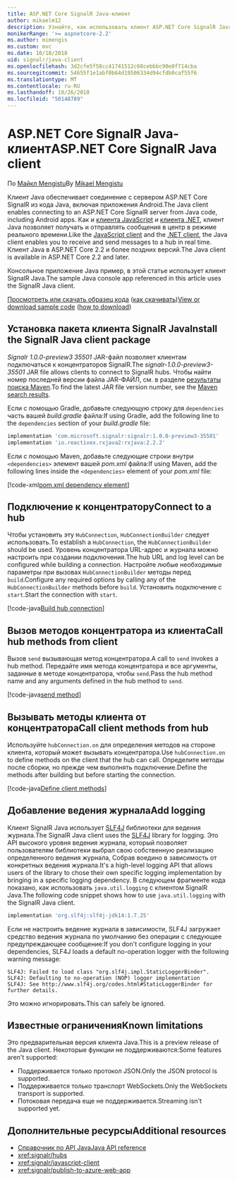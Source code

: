 ```yaml
---
title: ASP.NET Core SignalR Java-клиент
author: mikaelm12
description: Узнайте, как использовать клиент ASP.NET Core SignalR Java.
monikerRange: '>= aspnetcore-2.2'
ms.author: mimengis
ms.custom: mvc
ms.date: 10/18/2018
uid: signalr/java-client
ms.openlocfilehash: 3d2cfe5f58cc41741512c68cebbbc90e8f714cba
ms.sourcegitcommit: 54655f1e1abf0b64d19506334d94cfdb0caf55f6
ms.translationtype: MT
ms.contentlocale: ru-RU
ms.lasthandoff: 10/26/2018
ms.locfileid: "50148789"
---
```

# <a name="aspnet-core-signalr-java-client"></a><span data-ttu-id="c9d8d-103">ASP.NET Core SignalR Java-клиент</span><span class="sxs-lookup"><span data-stu-id="c9d8d-103">ASP.NET Core SignalR Java client</span></span>

<span data-ttu-id="c9d8d-104">По [Майкл Mengistu](https://twitter.com/MikaelM_12)</span><span class="sxs-lookup"><span data-stu-id="c9d8d-104">By [Mikael Mengistu](https://twitter.com/MikaelM_12)</span></span>

<span data-ttu-id="c9d8d-105">Клиент Java обеспечивает соединение с сервером ASP.NET Core SignalR из кода Java, включая приложения Android.</span><span class="sxs-lookup"><span data-stu-id="c9d8d-105">The Java client enables connecting to an ASP.NET Core SignalR server from Java code, including Android apps.</span></span> <span data-ttu-id="c9d8d-106">Как и [клиента JavaScript](xref:signalr/javascript-client) и [клиента .NET](xref:signalr/dotnet-client), клиент Java позволяет получать и отправлять сообщения в центр в режиме реального времени.</span><span class="sxs-lookup"><span data-stu-id="c9d8d-106">Like the [JavaScript client](xref:signalr/javascript-client) and the [.NET client](xref:signalr/dotnet-client), the Java client enables you to receive and send messages to a hub in real time.</span></span> <span data-ttu-id="c9d8d-107">Клиент Java в ASP.NET Core 2.2 и более поздних версий.</span><span class="sxs-lookup"><span data-stu-id="c9d8d-107">The Java client is available in ASP.NET Core 2.2 and later.</span></span>

<span data-ttu-id="c9d8d-108">Консольное приложение Java пример, в этой статье использует клиент SignalR Java.</span><span class="sxs-lookup"><span data-stu-id="c9d8d-108">The sample Java console app referenced in this article uses the SignalR Java client.</span></span>

<span data-ttu-id="c9d8d-109">[Просмотреть или скачать образец кода](https://github.com/aspnet/Docs/tree/master/aspnetcore/signalr/java-client/sample) ([как скачивать](xref:tutorials/index#how-to-download-a-sample))</span><span class="sxs-lookup"><span data-stu-id="c9d8d-109">[View or download sample code](https://github.com/aspnet/Docs/tree/master/aspnetcore/signalr/java-client/sample) ([how to download](xref:tutorials/index#how-to-download-a-sample))</span></span>

## <a name="install-the-signalr-java-client-package"></a><span data-ttu-id="c9d8d-110">Установка пакета клиента SignalR Java</span><span class="sxs-lookup"><span data-stu-id="c9d8d-110">Install the SignalR Java client package</span></span>

<span data-ttu-id="c9d8d-111">*Signalr 1.0.0-preview3 35501* JAR-файл позволяет клиентам подключаться к концентраторов SignalR.</span><span class="sxs-lookup"><span data-stu-id="c9d8d-111">The *signalr-1.0.0-preview3-35501* JAR file allows clients to connect to SignalR hubs.</span></span> <span data-ttu-id="c9d8d-112">Чтобы найти номер последней версии файла JAR-ФАЙЛ, см. в разделе [результаты поиска Maven](https://search.maven.org/search?q=g:com.microsoft.signalr%20AND%20a:signalr).</span><span class="sxs-lookup"><span data-stu-id="c9d8d-112">To find the latest JAR file version number, see the [Maven search results](https://search.maven.org/search?q=g:com.microsoft.signalr%20AND%20a:signalr).</span></span>

<span data-ttu-id="c9d8d-113">Если с помощью Gradle, добавьте следующую строку для `dependencies` часть вашей *build.gradle* файла:</span><span class="sxs-lookup"><span data-stu-id="c9d8d-113">If using Gradle, add the following line to the `dependencies` section of your *build.gradle* file:</span></span>

```gradle
implementation 'com.microsoft.signalr:signalr:1.0.0-preview3-35501'
implementation 'io.reactivex.rxjava2:rxjava:2.2.2'
```

<span data-ttu-id="c9d8d-114">Если с помощью Maven, добавьте следующие строки внутри `<dependencies>` элемент вашей *pom.xml* файла:</span><span class="sxs-lookup"><span data-stu-id="c9d8d-114">If using Maven, add the following lines inside the `<dependencies>` element of your *pom.xml* file:</span></span>

[!code-xml[pom.xml dependency element](java-client/sample/pom.xml?name=snippet_dependencyElement)]

## <a name="connect-to-a-hub"></a><span data-ttu-id="c9d8d-115">Подключение к концентратору</span><span class="sxs-lookup"><span data-stu-id="c9d8d-115">Connect to a hub</span></span>

<span data-ttu-id="c9d8d-116">Чтобы установить эту `HubConnection`, `HubConnectionBuilder` следует использовать.</span><span class="sxs-lookup"><span data-stu-id="c9d8d-116">To establish a `HubConnection`, the `HubConnectionBuilder` should be used.</span></span> <span data-ttu-id="c9d8d-117">Уровень концентратора URL-адрес и журнала можно настроить при создании подключения.</span><span class="sxs-lookup"><span data-stu-id="c9d8d-117">The hub URL and log level can be configured while building a connection.</span></span> <span data-ttu-id="c9d8d-118">Настройте любые необходимые параметры при вызовах `HubConnectionBuilder` методы перед `build`.</span><span class="sxs-lookup"><span data-stu-id="c9d8d-118">Configure any required options by calling any of the `HubConnectionBuilder` methods before `build`.</span></span> <span data-ttu-id="c9d8d-119">Установить подключение с `start`.</span><span class="sxs-lookup"><span data-stu-id="c9d8d-119">Start the connection with `start`.</span></span>

[!code-java[Build hub connection](java-client/sample/src/main/java/Chat.java?range=16-17)]

## <a name="call-hub-methods-from-client"></a><span data-ttu-id="c9d8d-120">Вызов методов концентратора из клиента</span><span class="sxs-lookup"><span data-stu-id="c9d8d-120">Call hub methods from client</span></span>

<span data-ttu-id="c9d8d-121">Вызов `send` вызывающая метод концентратора.</span><span class="sxs-lookup"><span data-stu-id="c9d8d-121">A call to `send` invokes a hub method.</span></span> <span data-ttu-id="c9d8d-122">Передайте имя метода концентратора и все аргументы, заданные в методе концентратора, чтобы `send`.</span><span class="sxs-lookup"><span data-stu-id="c9d8d-122">Pass the hub method name and any arguments defined in the hub method to `send`.</span></span>

[!code-java[send method](java-client/sample/src/main/java/Chat.java?range=28)]

## <a name="call-client-methods-from-hub"></a><span data-ttu-id="c9d8d-123">Вызывать методы клиента от концентратора</span><span class="sxs-lookup"><span data-stu-id="c9d8d-123">Call client methods from hub</span></span>

<span data-ttu-id="c9d8d-124">Используйте `hubConnection.on` для определения методов на стороне клиента, который может вызывать концентратора.</span><span class="sxs-lookup"><span data-stu-id="c9d8d-124">Use `hubConnection.on` to define methods on the client that the hub can call.</span></span> <span data-ttu-id="c9d8d-125">Определите методы после сборки, но прежде чем выполнять подключение.</span><span class="sxs-lookup"><span data-stu-id="c9d8d-125">Define the methods after building but before starting the connection.</span></span>

[!code-java[Define client methods](java-client/sample/src/main/java/Chat.java?range=19-21)]

## <a name="add-logging"></a><span data-ttu-id="c9d8d-126">Добавление ведения журнала</span><span class="sxs-lookup"><span data-stu-id="c9d8d-126">Add logging</span></span>

<span data-ttu-id="c9d8d-127">Клиент SignalR Java использует [SLF4J](https://www.slf4j.org/) библиотеки для ведения журнала.</span><span class="sxs-lookup"><span data-stu-id="c9d8d-127">The SignalR Java client uses the [SLF4J](https://www.slf4j.org/) library for logging.</span></span> <span data-ttu-id="c9d8d-128">Это API высокого уровня ведения журнала, который позволяет пользователям библиотеки выбрал свою собственную реализацию определенного ведения журнала, Собрав воедино в зависимость от конкретных ведения журнала.</span><span class="sxs-lookup"><span data-stu-id="c9d8d-128">It's a high-level logging API that allows users of the library to chose their own specific logging implementation by bringing in a specific logging dependency.</span></span> <span data-ttu-id="c9d8d-129">В следующем фрагменте кода показано, как использовать `java.util.logging` с клиентом SignalR Java.</span><span class="sxs-lookup"><span data-stu-id="c9d8d-129">The following code snippet shows how to use `java.util.logging` with the SignalR Java client.</span></span>

```gradle
implementation 'org.slf4j:slf4j-jdk14:1.7.25'
```

<span data-ttu-id="c9d8d-130">Если не настроить ведение журнала в зависимости, SLF4J загружает средство ведения журнала по умолчанию без операции с следующее предупреждающее сообщение:</span><span class="sxs-lookup"><span data-stu-id="c9d8d-130">If you don't configure logging in your dependencies, SLF4J loads a default no-operation logger with the following warning message:</span></span>

```
SLF4J: Failed to load class "org.slf4j.impl.StaticLoggerBinder".
SLF4J: Defaulting to no-operation (NOP) logger implementation
SLF4J: See http://www.slf4j.org/codes.html#StaticLoggerBinder for further details.
```

<span data-ttu-id="c9d8d-131">Это можно игнорировать.</span><span class="sxs-lookup"><span data-stu-id="c9d8d-131">This can safely be ignored.</span></span>

## <a name="known-limitations"></a><span data-ttu-id="c9d8d-132">Известные ограничения</span><span class="sxs-lookup"><span data-stu-id="c9d8d-132">Known limitations</span></span>

<span data-ttu-id="c9d8d-133">Это предварительная версия клиента Java.</span><span class="sxs-lookup"><span data-stu-id="c9d8d-133">This is a preview release of the Java client.</span></span> <span data-ttu-id="c9d8d-134">Некоторые функции не поддерживаются:</span><span class="sxs-lookup"><span data-stu-id="c9d8d-134">Some features aren't supported:</span></span>

* <span data-ttu-id="c9d8d-135">Поддерживается только протокол JSON.</span><span class="sxs-lookup"><span data-stu-id="c9d8d-135">Only the JSON protocol is supported.</span></span>
* <span data-ttu-id="c9d8d-136">Поддерживается только транспорт WebSockets.</span><span class="sxs-lookup"><span data-stu-id="c9d8d-136">Only the WebSockets transport is supported.</span></span>
* <span data-ttu-id="c9d8d-137">Потоковая передача еще не поддерживается.</span><span class="sxs-lookup"><span data-stu-id="c9d8d-137">Streaming isn't supported yet.</span></span>

## <a name="additional-resources"></a><span data-ttu-id="c9d8d-138">Дополнительные ресурсы</span><span class="sxs-lookup"><span data-stu-id="c9d8d-138">Additional resources</span></span>

* [<span data-ttu-id="c9d8d-139">Справочник по API Java</span><span class="sxs-lookup"><span data-stu-id="c9d8d-139">Java API reference</span></span>](/java/api/com.microsoft.signalr?view=aspnet-signalr-java)
* <xref:signalr/hubs>
* <xref:signalr/javascript-client>
* <xref:signalr/publish-to-azure-web-app>
